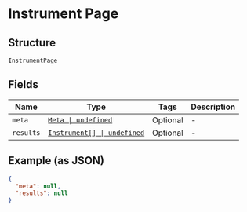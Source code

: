 
# Instrument Page

## Structure

`InstrumentPage`

## Fields

| Name | Type | Tags | Description |
|  --- | --- | --- | --- |
| `meta` | [`Meta \| undefined`](../../doc/models/meta.md) | Optional | - |
| `results` | [`Instrument[] \| undefined`](../../doc/models/instrument.md) | Optional | - |

## Example (as JSON)

```json
{
  "meta": null,
  "results": null
}
```

